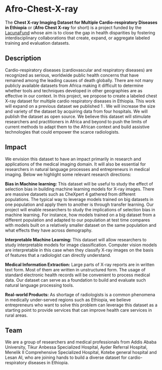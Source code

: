 # Afro-Chest-X-ray

The **Chest X-ray Imaging Dataset for Multiple Cardio-respiratory Diseases in
Ethiopia** or (**Afro Chest X-ray** for short) is a project funded by the
[LacunaFund](https://lacunafund.org/) whose aim is to close the gap in health
disparities by fostering interdisciplinary collaborations that create, expand,
or aggregate labeled training and evaluation datasets.


## Description

Cardio-respiratory diseases (cardiovascular and respiratory diseases) are
recognized as serious, worldwide public health concerns that have remained
among the leading causes of death globally. There are not many publicly
available datasets from Africa making it difficult to determine whether tools
and techniques developed in other geographies are as effective in our context.
In this project, we propose to create a labeled chest X-ray dataset for
multiple cardio respiratory diseases in Ethiopia. This work will expand on a
previous dataset we published 1 . We will increase the size and variety of the
dataset by acquiring data from four hospitals. We will publish the dataset as
open source. We believe this dataset will stimulate researchers and
practitioners in Africa and beyond to push the limits of current methods to
adapt them to the African context and build assistive technologies that could
empower the scarce radiologists.


## Impact

We envision this dataset to have an impact primarily in research and
applications of the medical imaging domain. It will also be essential for
researchers in natural language processes and entrepreneurs in medical imaging.
Below we highlight some relevant research directions:

**Bias in Machine learning:** This dataset will be useful to study the effect
of selection bias in building machine learning models for X-ray images. There
are massive datasets such as CheXpert 4 gathered from different populations.
The typical way to leverage models trained on big datasets in one population
and apply them to another is through transfer learning. Our project will enable
researchers to study the implications of selection bias in machine learning.
For instance, how models trained on a big dataset from a different population
and adapted to our population at test time compares with models built on a
relatively smaller dataset on the same population and what effects they have
across demography.

**Interpretable Machine Learning:** This dataset will allow researchers to
study interpretable models for image classification. Computer vision models are
interpretable in this case when they classify X-ray images on the basis of
features that a radiologist can directly understand.

**Medical Information Extraction:** Large parts of X-ray reports are in written
text form. Most of them are written in unstructured form. The usage of standard
electronic health records will be convenient to process medical data. Our
dataset can serve as a foundation to build and evaluate such natural language
processing tools.

**Real-world Products:** As shortage of radiologists is a common phenomena in
medically under-served regions such as Ethiopia, we believe entrepreneurs who
want to solve this problem can leverage this dataset as a starting point to
provide services that can improve health care services in rural areas.


## Team

We are a group of researchers and medical professionals from Addis Ababa
University, Tikur Anbessa Specialized Hospital, Ayder Referral Hospital,
Menelik II Comprehensive Specialized Hospital, Kotebe general hospital and
Lesan AI, who are joining hands to build a diverse dataset for
cardio-respiratory diseases in Ethiopia.


